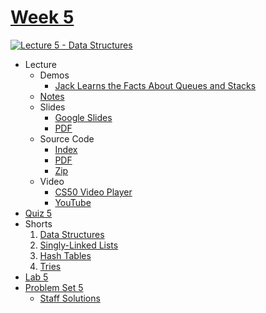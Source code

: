 [Week 5](https://cs50.harvard.edu/college/2020/fall/weeks/5/#week-5)
====================================================================

[![Lecture 5 - Data Structures](https://user-images.githubusercontent.com/70669575/148873966-60ec4ee6-98de-4d77-9119-f05bab0ea983.gif)](https://www.youtube.com/watch?v=r15JIzFHbbM)

-   Lecture
    -   Demos
        -   [Jack Learns the Facts About Queues and Stacks](https://www.youtube.com/watch?v=ItAG3s6KIEI)
    -   [Notes](https://cs50.harvard.edu/college/2020/fall/notes/5/)
    -   Slides
        -   [Google Slides](https://docs.google.com/presentation/d/1kFKPHpbjTJGfoveZmHHydVEb3dSi3E7s5V1xSxeli-0/edit?usp=sharing)
        -   [PDF](https://cdn.cs50.net/2020/fall/lectures/5/lecture5.pdf)
    -   Source Code
        -   [Index](https://cdn.cs50.net/2020/fall/lectures/5/src5/)
        -   [PDF](https://cdn.cs50.net/2020/fall/lectures/5/src5.pdf)
        -   [Zip](https://cdn.cs50.net/2020/fall/lectures/5/src5.zip)
    -   Video
        -   [CS50 Video Player](https://video.cs50.io/r15JIzFHbbM?screen=YbdTBk5n9ds&start=671&end=9905&offset=-31666)
        -   [YouTube](https://youtu.be/r15JIzFHbbM?t=671)
-   [Quiz 5](https://cs50.harvard.edu/college/2020/fall/quizzes/5/)
-   Shorts
    1.  [Data Structures](https://video.cs50.io/3uGchQbk7g8)
    2.  [Singly-Linked Lists](https://video.cs50.io/zQI3FyWm144)
    3.  [Hash Tables](https://video.cs50.io/nvzVHwrrub0)
    4.  [Tries](https://video.cs50.io/MC-iQHFdEDI)
-   [Lab 5](https://cs50.harvard.edu/college/2020/fall/labs/5/)
-   [Problem Set 5](https://cs50.harvard.edu/college/2020/fall/psets/5/)
    -   [Staff Solutions](https://cs50.harvard.edu/college/2020/fall/psets/#problem-set-solutions)
